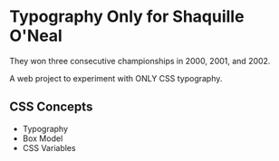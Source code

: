 

# Typography Only for Shaquille O'Neal

They won three consecutive championships in 2000, 2001, and 2002.

A web project to experiment with ONLY CSS typography.

## CSS Concepts
* Typography
* Box Model
* CSS Variables